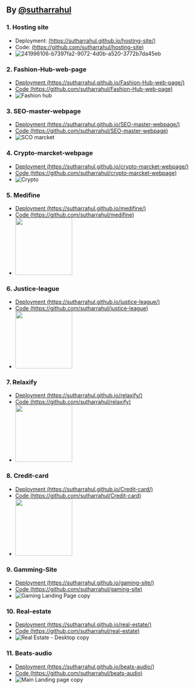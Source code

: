 ## By [@sutharrahul](https://github.com/sutharrahul)


### 1. Hosting site
  - Deployment: [(https://sutharrahul.github.io/hosting-site/)](https://sutharrahul.github.io/hosting-site/)
  - Code: [(https://github.com/sutharrahul/hosting-site)](https://github.com/sutharrahul/hosting-site)
  - ![241996106-b7397fa2-9072-4d0b-a520-3772b7da45eb](https://github.com/sutharrahul/projects/assets/117563756/1d8bfb06-1068-420e-9de1-99a7964afb59)


### 2. Fashion-Hub-web-page
  - [Deployment (https://sutharrahul.github.io/Fashion-Hub-web-page/)](https://sutharrahul.github.io/Fashion-Hub-web-page/)
  - [Code (https://github.com/sutharrahul/Fashion-Hub-web-page)](https://github.com/sutharrahul/Fashion-Hub-web-page)
  - ![Fashion hub](https://github.com/sutharrahul/projects/assets/117563756/51c02bd6-71da-42e9-91bc-6e19b9179eab)

### 3. SEO-master-webpage
  - [Deployment (https://sutharrahul.github.io/SEO-master-webpage/)](https://sutharrahul.github.io/SEO-master-webpage/)
  - [Code (https://github.com/sutharrahul/SEO-master-webpage)](https://github.com/sutharrahul/SEO-master-webpage)
  - ![SCO marcket](https://github.com/sutharrahul/projects/assets/117563756/e8608cc0-aa0f-4e8e-a889-5c7873f62d81)
  
### 4. Crypto-marcket-webpage 
- [Deployment (https://sutharrahul.github.io/crypto-marcket-webpage/)](https://sutharrahul.github.io/crypto-marcket-webpage/)
- [Code (https://github.com/sutharrahul/crypto-marcket-webpage)](https://github.com/sutharrahul/crypto-marcket-webpage)
- ![Crypto](https://github.com/sutharrahul/projects/assets/117563756/298b4be7-4ed4-46b5-ba1f-7738a15aa294)

### 5. Medifine 
- [Deployment (https://sutharrahul.github.io/medifine/)](https://sutharrahul.github.io/medifine/)
- [Code (https://github.com/sutharrahul/medifine)](https://github.com/sutharrahul/medifine)
- <img src="https://github.com/sutharrahul/projects/assets/117563756/05eb2060-b42d-4b66-bf48-d9262187d05e" height="150"/>

### 6. Justice-league
- [Deployment (https://sutharrahul.github.io/justice-league/)](https://sutharrahul.github.io/justice-league/)
- [Code (https://github.com/sutharrahul/justice-league)](https://github.com/sutharrahul/justice-league)
- <img src="https://github.com/sutharrahul/projects/assets/117563756/ccb7d372-bfe6-4277-a719-d183f21b4394" height="150"/>

### 7. Relaxify 
- [Deployment (https://sutharrahul.github.io/relaxify/)](https://sutharrahul.github.io/relaxify/)
- [Code (https://github.com/sutharrahul/relaxify)](https://github.com/sutharrahul/relaxify)
- <img src="https://github.com/sutharrahul/projects/assets/117563756/8b7c6422-7f98-45a6-87be-e3ee0f879797" height="150"/>

### 8. Credit-card
- [Deployment (https://sutharrahul.github.io/Credit-card/)](https://sutharrahul.github.io/Credit-card/)
- [Code (https://github.com/sutharrahul/Credit-card)](https://github.com/sutharrahul/Credit-card)
- <img src="https://github.com/sutharrahul/projects/assets/117563756/d548ebc0-ff0f-4bbd-a623-8733df5cea47" height="150"/>

### 9. Gamming-Site
- [Deployment (https://sutharrahul.github.io/gaming-site/)](https://sutharrahul.github.io/gaming-site/)
- [Code (https://github.com/sutharrahul/gaming-site)](https://github.com/sutharrahul/gaming-site)
- ![Gaming Landing Page copy](https://github.com/sutharrahul/projects/assets/117563756/e45ffea0-8f1e-4b3e-a5b8-cc21e02c7ea8)

### 10. Real-estate
- [Deployment (https://sutharrahul.github.io/real-estate/)](https://sutharrahul.github.io/real-estate/)
- [Code (https://github.com/sutharrahul/real-estate)](https://github.com/sutharrahul/real-estate)
- ![Real Estate - Desktop copy](https://github.com/sutharrahul/projects/assets/117563756/4f65f336-c6a9-4229-812a-7278d320a270)

### 11. Beats-audio
- [Deployment (https://sutharrahul.github.io/beats-audio/)](https://sutharrahul.github.io/beats-audio/)
- [Code (https://github.com/sutharrahul/beats-audio)](https://github.com/sutharrahul/beats-audio)
- ![Main Landing page copy](https://github.com/sutharrahul/projects/assets/117563756/9df1771b-b063-45f1-acd5-0a2ed3fd9cdb)

